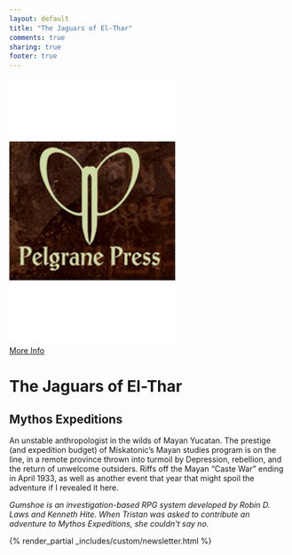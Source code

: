 ```yaml
---
layout: default
title: "The Jaguars of El-Thar"
comments: true
sharing: true
footer: true
---
```


 <div class="row spotlight">
   <div class="small-12 medium-4 text-center left spotlight-left">
<a href="http://www.pelgranepress.com/?p=11083"><img src="/images/games/pelgrane-press.jpg" alt="Pelgrane Press Logo" class="spotlight-cover box-shadow"></a>
 <div class="small-12 columns">
   <a href="http://www.pelgranepress.com/?p=11083" class="button large info radius">More Info</a> 
  </div>
   </div>
   <div class="small-12 medium-8 spotlight-blurb right">
<h1>The Jaguars of El-Thar</h1>
<h2 class="subheader">Mythos Expeditions</h2>
<p>An unstable anthropologist in the wilds of Mayan Yucatan. The prestige (and expedition budget) of Miskatonic’s Mayan studies program is on the line, in a remote province thrown into turmoil by Depression, rebellion, and the return of unwelcome outsiders. Riffs off the Mayan “Caste War” ending in April 1933, as well as another event that year that might spoil the adventure if I revealed it here.</p>
<p><em>Gumshoe is an investigation-based RPG system developed by Robin D. Laws and Kenneth Hite.  When Tristan was asked to contribute an adventure to Mythos Expeditions, she couldn't say no.</em></p>
  <div class="small-12 columns widget4">
{% render_partial _includes/custom/newsletter.html %}

  </div>
   </div>
  </div>